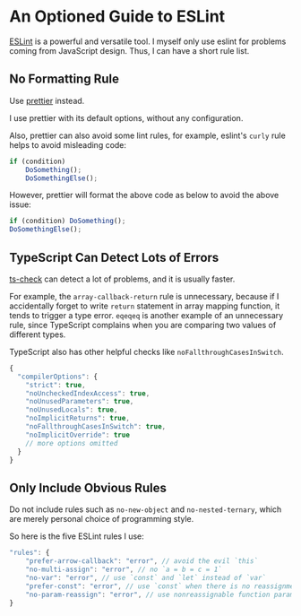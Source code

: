 # An Optioned Guide to ESLint

[ESLint] is a powerful and versatile tool.
I myself only use eslint for problems coming from JavaScript design.
Thus, I can have a short rule list.

[eslint]: https://eslint.org/

## No Formatting Rule

Use [prettier] instead.

I use prettier with its default options,
without any configuration.

[prettier]: https://prettier.io/

Also, prettier can also avoid some lint rules, for example, eslint's `curly` rule helps to avoid misleading code:

```js
if (condition)
    DoSomething();
    DoSomethingElse();
```

However, prettier will format the above code as below to avoid the above issue:

```js
if (condition) DoSomething();
DoSomethingElse();
```

## TypeScript Can Detect Lots of Errors

[ts-check](/dive-into/ts-check/) can detect a lot of problems, and it is usually faster.

For example, the `array-callback-return` rule is unnecessary,
because if I accidentally forget to write `return` statement in array mapping function,
it tends to trigger a type error.
`eqeqeq` is another example of an unnecessary rule,
since TypeScript complains when you are comparing two values of different types.

TypeScript also has other helpful checks like `noFallthroughCasesInSwitch`.

```js
{
  "compilerOptions": {
    "strict": true,
    "noUncheckedIndexAccess": true,
    "noUnusedParameters": true,
    "noUnusedLocals": true,
    "noImplicitReturns": true,
    "noFallthroughCasesInSwitch": true,
    "noImplicitOverride": true
    // more options omitted
  }
}
```

## Only Include Obvious Rules

Do not include rules such as `no-new-object` and `no-nested-ternary`,
which are merely personal choice of programming style.

So here is the five ESLint rules I use:

```js
"rules": {
    "prefer-arrow-callback": "error", // avoid the evil `this`
    "no-multi-assign": "error", // no `a = b = c = 1`
    "no-var": "error", // use `const` and `let` instead of `var`
    "prefer-const": "error", // use `const` when there is no reassignment
    "no-param-reassign": "error", // use nonreassignable function parameters
}
```
